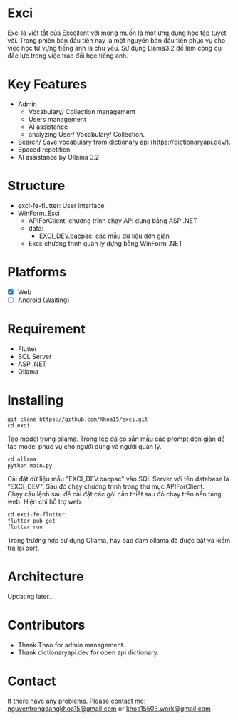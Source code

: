 # Exci
Exci là viết tắt của Excellent với mong muốn là một ứng dụng học tập tuyệt vời. Trong phiên bản đầu tiên này là một nguyên bản đầu tiên phục vụ cho việc học từ vựng tiếng anh là chủ yếu. Sử dụng Llama3.2 để làm công cụ đắc lực trong việc trao đổi học tiếng anh.
# Key Features
- Admin
    - Vocabulary/ Collection management
    - Users management
    - AI assistance
    - analyzing User/ Vocabulary/ Collection.
- Search/ Save vocabulary from dictionary api (https://dictionaryapi.dev/).
- Spaced repetition
- AI assistance by Ollama 3.2

# Structure
- exci-fe-flutter: User interface
- WinForm_Exci
    - APIForClient: chương trình chạy API dựng bằng ASP .NET
    - data:
        - EXCI_DEV.bacpac: các mẫu dữ liệu đơn giản
    - Exci: chương trình quản lý dựng bằng WinForm .NET

# Platforms
- [x] Web
- [ ] Android (Waiting)

# Requirement
- Flutter
- SQL Server
- ASP .NET
- Ollama

# Installing
```
git clone https://github.com/Khoa15/exci.git
cd exci
```
Tạo model trong ollama. Trong tệp đã có sẵn mẫu các prompt đơn giản để tạo model phục vụ cho người dùng và người quản lý.
```
cd ollama
python main.py
```
Cài đặt dữ liệu mẫu "EXCI_DEV.bacpac" vào SQL Server với tên database là "EXCI_DEV". Sau đó chạy chương trình trong thư mục APIForClient.
<br>
Chạy câu lệnh sau để cài đặt các gói cần thiết sau đó chạy trên nền tảng web. Hiện chỉ hỗ trợ web.
```
cd exci-fe-flutter
flutter pub get
flutter run
```
Trong trường hợp sử dụng Ollama, hãy bảo đảm ollama đã được bật và kiểm tra lại port.

# Architecture
Updating later...

# Contributors
- Thank Thao for admin management.
- Thank dictionaryapi.dev for open api dictionary.

# Contact
If there have any problems. Please contact me: nguyentrongdangkhoa15@gmail.com or khoa15503.work@gmail.com